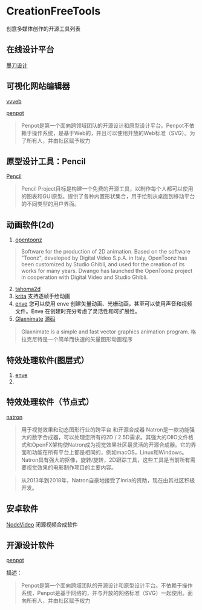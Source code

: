 # CreationFreeTools
创意多媒体创作的开源工具列表
## 在线设计平台
[墨刀设计](https://modao.cc/brand)
## 可视化网站编辑器
[vvveb](https://www.vvveb.com/vvvebjs/editor.html)

[penpot](https://penpot.app/)<br>
> Penpot是第一个面向跨领域团队的开源设计和原型设计平台。Penpot不依赖于操作系统，是基于Web的，并且可以使用开放的Web标准（SVG）。为了所有人，并由社区赋予权力
##  原型设计工具：Pencil
[Pencil](http://pencil.evolus.vn/)

> Pencil Project目标是构建一个免费的开源工具，以制作每个人都可以使用的图表和GUI原型。提供了各种内置形状集合，用于绘制从桌面到移动平台的不同类型的用户界面。

## 动画软件(2d)
1. [opentoonz](https://opentoonz.github.io/e/) 
> Software for the production of 2D animation.
Based on the software "Toonz", developed by Digital Video S.p.A. in Italy, OpenToonz has been customized by Studio Ghibli, and used for the creation of its works for many years. Dwango has launched the OpenToonz project in cooperation with Digital Video and Studio Ghibli.
2. [tahoma2d](https://tahoma2d.org/)
3. [krita](https://krita.org/) 支持逐帧手绘动画
4. [enve](https://maurycyliebner.github.io/") 您可以使用 enve 创建矢量动画、光栅动画，甚至可以使用声音和视频文件。Enve 在创建时充分考虑了灵活性和可扩展性。
5. [Glaxnimate](https://glaxnimate.mattbas.org/#) [源码](https://gitlab.com/mattbas/glaxnimate)
> Glaxnimate is a simple and fast vector graphics animation program.
> 格拉克尼特是一个简单而快速的矢量图形动画程序

## 特效处理软件(图层式）
<ol>
  <li><a href="https://maurycyliebner.github.io/">enve</a></li>
  <li></li>
</ol>

## 特效处理软件（节点式）
[natron](https://natrongithub.github.io/)

> 用于视觉效果和动态图形行业的跨平台
和开源合成器
Natron是一款功能强大的数字合成器，可以处理您所有的2D / 2.5D需求。其强大的OIIO文件格式和OpenFX架构使Natron成为视觉效果社区最灵活的开源合成器。它的界面和功能在所有平台上都是相同的，例如macOS，Linux和Windows。Natron具有强大的抠像，旋转/旋转，2D跟踪工具，这些工具是当前所有需要视觉效果的电影制作项目的主要内容。

> 从2013年到2018年，Natron自豪地接受了Inria的资助，现在由其社区积极开发。
## 安卓软件
[NodeVideo](https://www.nodevideo.cn/) 闭源视频合成软件

## 开源设计软件
[penpot](https://penpot.app/)

描述：
> Penpot是第一个面向跨域团队的开源设计和原型设计平台。不依赖于操作系统，Penpot是基于网络的，并与开放的网络标准（SVG）一起使用。面向所有人，并由社区赋予权力
